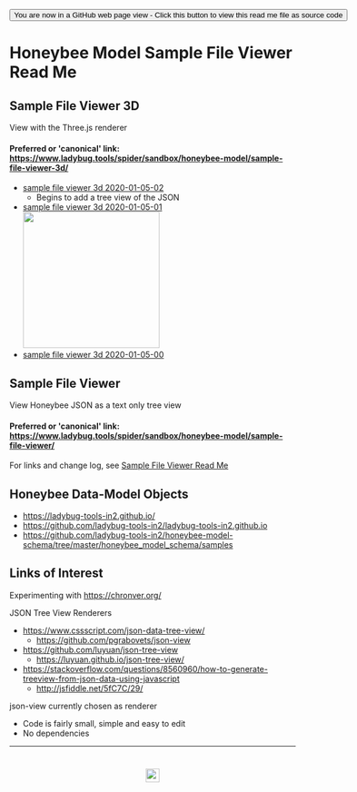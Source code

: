 <span style=display:none; >[You are now in a GitHub source code view - click this link to view Read Me file as a web page]( https://www.ladybug.tools/spider/#sandbox/honeybee-model/README.mdREADME.md "View file as a web page." ) </span>

<div><input type=button class = "btn btn-secondary btn-sm" onclick=window.location.href="https://github.com/ladybug-tools/spider/tree/master/sandbox/honeybee-model"
value="You are now in a GitHub web page view - Click this button to view this read me file as source code" ></div>



# Honeybee Model Sample File Viewer Read Me


## Sample File Viewer 3D

View with the Three.js renderer

#### Preferred or 'canonical' link: https://www.ladybug.tools/spider/sandbox/honeybee-model/sample-file-viewer-3d/

* [sample file viewer 3d 2020-01-05-02]( https://www.ladybug.tools/spider/sandbox/honeybee-model/sample-file-viewer-3d/v-2020-01-05-02/sample-file-viewer-3d.html )
	* Begins to add a tree view of the JSON
* [sample file viewer 3d 2020-01-05-01]( https://www.ladybug.tools/spider/sandbox/honeybee-model/sample-file-viewer-3d/v-2020-01-05-01/sample-file-viewer-3d.html ) <br><img src="https://www.ladybug.tools/spider/sandbox/honeybee-model/images/sample-file-viewer-3d-2020-01-05-01.png" width=240>
* [sample file viewer 3d 2020-01-05-00]( https://www.ladybug.tools/spider/sandbox/honeybee-model/sample-file-viewer-3d/v-2020-01-05-00/sample-file-viewer-3d.html )


## Sample File Viewer

View Honeybee JSON as a text only tree view

#### Preferred or 'canonical' link: https://www.ladybug.tools/spider/sandbox/honeybee-model/sample-file-viewer/


For links and change log, see [Sample File Viewer Read Me ]( #sandbox/honeybee-model/sample-file-viewer/README.md)

<!--
* [sample-file-viewer-2020-01-06-00]( https://www.ladybug.tools/spider/sandbox/honeybee-model/sample-file-viewer/v-2020-01-06/sample-file-viewer.html )
	* F: Add JSON Tree View
	* C: Help text added
* [sample-file-viewer-2020-01-05-00.html]( https://www.ladybug.tools/spider/sandbox/honeybee-model/sample-file-viewer/sample-file-viewer-2020-01-05-00.html )
* [sample-file-viewer-2020-01-04-01.html]( https://www.ladybug.tools/spider/sandbox/honeybee-model/sample-file-viewer/sample-file-viewer-2020-01-04-01.html )
* [sample-file-viewer-2020-01-04-00.html]( https://www.ladybug.tools/spider/sandbox/honeybee-model/sample-file-viewer/sample-file-viewer-2020-01-04-00.html )

-->

## Honeybee Data-Model Objects

* https://ladybug-tools-in2.github.io/
* https://github.com/ladybug-tools-in2/ladybug-tools-in2.github.io
* https://github.com/ladybug-tools-in2/honeybee-model-schema/tree/master/honeybee_model_schema/samples


## Links of Interest



Experimenting with https://chronver.org/


JSON Tree View Renderers

* https://www.cssscript.com/json-data-tree-view/
	* https://github.com/pgrabovets/json-view
* https://github.com/luyuan/json-tree-view
	* https://luyuan.github.io/json-tree-view/
* https://stackoverflow.com/questions/8560960/how-to-generate-treeview-from-json-data-using-javascript
	* http://jsfiddle.net/5fC7C/29/


json-view currently chosen as renderer

* Code is fairly small, simple and easy to edit
* No dependencies


***

# <center title="hello!" ><a href=javascript:window.scrollTo(0,0); style=text-decoration:none; > <center title="hello!" ><img src='https://ladybug.tools/artwork/icons_bugs/ico/spider.ico' height=24 > </a></a></center>


